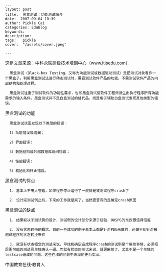 
    ---
    layout: post  
    title:  黑盒测试：功能测试简介  
    date:  2007-09-04 10:39  
    author: Pickle Cai  
    categories: EduBlog  
    keywords: 
    description:   
    tags:	pickle   
    cover:  "/assets/cover.jpeg"  

    ---  
    
这组文章来源：中科永联高级技术培训中心（www.itisedu.com）



      黑盒测试（Black-box Testing，又称为功能测试或数据驱动测试）是把测试对象看作一个黑盒子。利用黑盒测试法进行动态测试时，需要测试软件产品的功能，不需测试软件产品的内部结构和处理过程。

      黑盒测试注重于测试软件的功能性需求，也即黑盒测试使软件工程师派生出执行程序所有功能需求的输入条件。黑盒测试并不是白盒测试的替代品，而是用于辅助白盒测试发现其他类型的错误。



黑盒测试的功能      



      黑盒测试试图发现以下类型的错误：

      1）功能错误或遗漏；

      2）界面错误；

      3）数据结构或外部数据库访问错误；

      4）性能错误；

      5）初始化和终止错误。







黑盒测试的优点 





      1. 基本上不用人管着，如果程序停止运行了一般就是被测试程序crash了

      2. 设计完测试例之后，下来的工作就是爽了，当然更苦闷的是确定crash原因



黑盒测试的缺点



      1. 结果取决于测试例的设计，测试例的设计部分来源于经验，OUSPG的东西很值得借鉴

      2. 没有状态转换的概念，目前一些成功的例子基本上都是针对PDU来做的，还做不到针对被测试程序的状态转换来作

      3. 就没有状态概念的测试来说，寻找和确定造成程序crash的测试例是个麻烦事情，必须把周围可能的测试例单独确认一遍。而就有状态的测试来说，就更麻烦了，尤其不是一个单独的testcase造成的问题。这些在堆的问题中表现的更为突出。





		    
 中国教育在线·教育人

